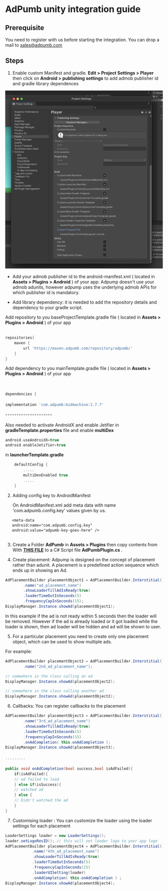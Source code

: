 # AdPumb unity integration guide

## Prerequisite ##

You need to register with us before starting the integration. You can drop a mail to sales@adpumb.com

## Steps ##

  

1) Enable custom Manifest and gradle. **Edit > Project Settings > Player** then click on **Android > publishing settings** to add admob publisher id and gradle library dependences 

  

![alt text](https://github.com/ad-pump/unity-demo/blob/main/screen-shot/project-settings.png?raw=true)

  

  

  

* Add your admob publisher id to the android-manifest.xml ( located in **Assets > Plugins > Android** ) of your app: Adpump doesn't use your admob adunits, however adpump uses the underlying admob APIs for which publisher id is mandatory. 


* Add library dependency: it is needed to add the repository details and dependency  to your gradle script.

  

Add repository to you baseProjectTemplate.gradle file ( located in **Assets > Plugins > Android** )  of your app

```gradle

repositories{
    maven {
        url 'https://maven.adpumb.com/repository/adpumb/'
    }
}

```

Add dependency to you mainTemplate.gradle file ( located in **Assets > Plugins > Android** )  of your app

```gradle


dependencies {

implementation 'com.adpumb:bidmachine:1.7.7'

*********************

```

Also needed to activate AndroidX and enable Jetifier in **gradleTemplate.properties** file and enable **multiDex** 
```gradle
android.useAndroidX=true
android.enableJetifier=true
```
in **launcherTemplate.gradle**
```gradle
    defaultConfig {
        .....
        multiDexEnabled true
        .....
    }
```

2) Adding config key to AndroidManifest

   On AndroidManifest.xml add meta data with name 'com.adpumb.config.key' values given by us.

```
   <meta-data 
   android:name="com.adpumb.config.key" 
   android:value="adpumb-key-goes-here" />
    
```


3) Create a Folder **AdPumb** in **Assets > Plugins** then copy contents from With [**THIS FILE**](https://raw.githubusercontent.com/ad-pump/unity-demo/main/Assets/Plugins/AdPumb/AdPumbPlugin.cs)  to a C# Script file **AdPumbPlugin.cs** .

4) Create placement: Adpump is designed on the concept of placement rather than adunit. A placement is a predefined action sequence which ends up in showing an Ad. 

```c#
AdPlacementBuilder placementObject1 = AdPlacementBuilder.Interstitial()
        .name("ad_placement_name")    
        .showLoaderTillAdIsReady(true)
        .loaderTimeOutInSeconds(5)
        .frequencyCapInSeconds(15);
DisplayManager.Instance.showAd(placementObject1);
```

In this example if the ad is not ready within 5 seconds then the loader will be removed. However if the ad is already loaded or it got loaded while the loader is shown, then ad loader will be hidden and ad will be shown to user.

5) For a particular placement you need to create only one placement object, which can be used to show multiple ads.

For example:

```c#
AdPlacementBuilder placementObject2 = AdPlacementBuilder.Interstitial()
        .name("2nd_ad_placement_name");
```

```c#
// somewhere in the class calling an ad
DisplayManager.Instance.showAd(placementObject2);
```
```c#
// somewhere in the class calling another ad
DisplayManager.Instance.showAd(placementObject2);
```

6) Callbacks: You can register callbacks to the placement

```c#
AdPlacementBuilder placementObject3 = AdPlacementBuilder.Interstitial()
        .name("3rd_ad_placement_name")    
        .showLoaderTillAdIsReady(true)
        .loaderTimeOutInSeconds(5)
        .frequencyCapInSeconds(15)
        .onAdCompletion( this.onAdCompletion );
DisplayManager.Instance.showAd(placementObject3);

......... 

public void onAdCompletion(bool success,bool isAdFailed){ 
    if(isAdFailed){
    // ad failed to load
    } else if(isSuccess){ 
    // watched ad
    } else {
    // Didn't watched the ad
    }
}
```

7) Customising loader : You can customize the loader using the loader settings for each placement

```c#
LoaderSettings loader = new LoaderSettings();
loader.setLogoResID(); // this will set loader logo to your app logo
AdPlacementBuilder placementObject4 = AdPlacementBuilder.Interstitial()
            .name("4th_ad_placement_name")
            .showLoaderTillAdIsReady(true)
            .loaderTimeOutInSeconds(5)
            .frequencyCapInSeconds(15)
            .loaderUISetting(loader)
            .onAdCompletion( this.onAdCompletion ) ;
DisplayManager.Instance.showAd(placementObject4);

```

